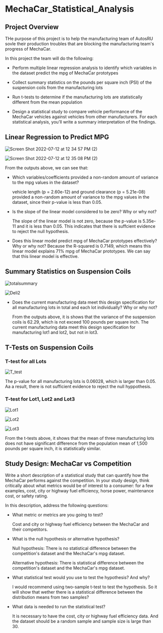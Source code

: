 # MechaCar_Statistical_Analysis

## Project Overview

THe purpose of this project is to help the manufacturing team of AutosRU sovle their production troubles that are blocking the manufacturing team's progress of MechaCar.  

In this project the team will do the following: 

* Perform multiple linear regression analysis to identify which variables in the dataset predict the mpg of MechaCar prototypes

*	Collect summary statistics on the pounds per square inch (PSI) of the suspension coils from the manufacturing lots

*	Run t-tests to determine if the manufacturing lots are statistically different from the mean population

*	Design a statistical study to compare vehicle performance of the MechaCar vehicles against vehicles from other manufacturers. For each statistical analysis, you’ll write a summary interpretation of the findings.


## Linear Regression to Predict MPG

![Screen Shot 2022-07-12 at 12 34 57 PM (2)](https://user-images.githubusercontent.com/102264298/179417149-0562d1ac-aab0-457f-b12e-d502209a4a8e.png)

![Screen Shot 2022-07-12 at 12 35 08 PM (2)](https://user-images.githubusercontent.com/102264298/179417152-c8ddf46f-f6cc-49ab-8314-f6b659e5fc5c.png)

From the outputs above, we can see that: 

* Which variables/coefficients provided a non-random amount of variance to the mpg values in the dataset?

  vehicle length (p = 2.60e-12) and ground clearance (p = 5.21e-08) provided a non-random amount of variance to the mpg values in the dataset, since their p-value is less than 0.05.  

* Is the slope of the linear model considered to be zero? Why or why not?

  The slope of the linear model is not zero, because the p-value is 5.35e-11 and it is less than 0.05. This indicates that there is suffcient evidence to reject the null hypothesis.  

* Does this linear model predict mpg of MechaCar prototypes effectively? Why or why not?
  Because the R-squared is 0.7149, which means this linear model explains 71% mpg of MechaCar prototypes. We can say that this linear model is effective. 

## Summary Statistics on Suspension Coils

![totalsummary](https://user-images.githubusercontent.com/102264298/179417182-205fbb64-ac2f-4977-906e-10959c9268c2.png)

![Deli2](https://user-images.githubusercontent.com/102264298/179417188-5348082d-0456-4891-beb6-b9c09a59038e.png)

* Does the current manufacturing data meet this design specification for all manufacturing lots in total and each lot individually? Why or why not?

  From the outputs above, it is shows that the variance of the suspension coils is 62.29, which is not exceed 100 pounds per square inch. The current manufacturing data meet this design specification for manufacturing lot1 and lot2, but not in lot3. 

## T-Tests on Suspension Coils

### T-test for all Lots

![T_test](https://user-images.githubusercontent.com/102264298/179417219-cdb6ae96-b8a2-4e7e-aab9-497c2ca94051.png)

The p-value for all manufacturing lots is 0.06028, which is larger than 0.05. Aa a result, there is not sufficient evidence to reject the null hyppothesis.  

### T-test for Lot1, Lot2 and Lot3

![Lot1](https://user-images.githubusercontent.com/102264298/179417226-473c0e6d-d12a-406c-98a1-25133fa0ec92.png)

![Lot2](https://user-images.githubusercontent.com/102264298/179417227-f35a9bab-b21d-488d-b82f-39427be6b9c0.png)

![Lot3](https://user-images.githubusercontent.com/102264298/179417229-4bbf4457-8e0c-4210-8552-51a55bbbf437.png)

From the t-tests above, it shows that the mean of three manufacturing lots does not have significant difference from the population mean of 1,500 pounds per square inch, it is statistically similar.  

## Study Design: MechaCar vs Competition

Write a short description of a statistical study that can quantify how the MechaCar performs against the competition. In your study design, think critically about what metrics would be of interest to a consumer: for a few examples, cost, city or highway fuel efficiency, horse power, maintenance cost, or safety rating.

In this description, address the following questions:

* What metric or metrics are you going to test?
 
  Cost and city or highway fuel efficiency between the MechaCar and their competitors. 
  
* What is the null hypothesis or alternative hypothesis?

  Null hypothesis: There is no statistical difference between the competition's dataset and the MechaCar's mpg dataset.
  
  Alternative hypothesis: There is statistical difference between the competition's dataset and the MechaCar's mpg dataset.

* What statistical test would you use to test the hypothesis? And why?

  I would recommend using two-sample t-test to test the hypothesis. So it will show that wether there is a statistical difference between the distribution means from two samples?

* What data is needed to run the statistical test?
  
  It is necessary to have the cost, city or highway fuel efficiency data. And the dataset should be a random sample and sample size is large than 30.
 

